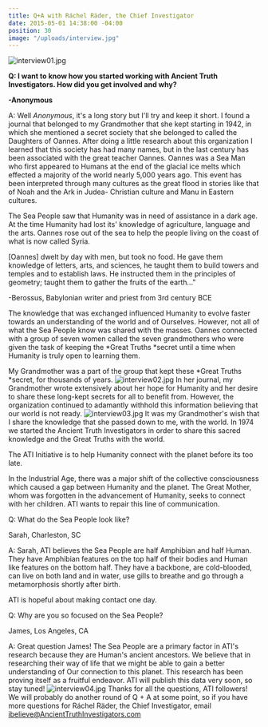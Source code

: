 ```yaml
---
title: Q+A with Ráchel Räder, the Chief Investigator
date: 2015-05-01 14:38:00 -04:00
position: 30
image: "/uploads/interview.jpg"
---
```


![interview01.jpg](/uploads/interview01.jpg)

**Q: I want to know how you started working with Ancient Truth Investigators. How did you get involved and why?**

**-Anonymous**

A: Well *Anonymous*, it's a long story but I'll try and keep it short. I found a journal that belonged to my Grandmother that she kept starting in 1942, in which she mentioned a secret society that she belonged to called the Daughters of Oannes. After doing a little research about this organization I learned that this society has had many names, but in the last century has been associated with the great teacher Oannes. Oannes was a Sea Man who first appeared to Humans at the end of the glacial ice melts which effected a majority of the world nearly 5,000 years ago. This event has been interpreted through many cultures as the great flood in stories like that of Noah and the Ark in Judea- Christian culture and Manu in Eastern cultures.

The Sea People saw that Humanity was in need of assistance in a dark age. At the time Humanity had lost its' knowledge of agriculture, language and the arts. Oannes rose out of the sea to help the people living on the coast of what is now called Syria.

\[Oannes\] dwelt by day with men, but took no food. He gave them knowledge of letters, arts, and sciences, he taught them to build towers and temples and to establish laws. He instructed them in the principles of geometry; taught them to gather the fruits of the earth..."

-Berossus, Babylonian writer and priest from 3rd century BCE

The knowledge that was exchanged influenced Humanity to evolve faster towards an understanding of the world and of Ourselves. However, not all of what the Sea People know was shared with the masses. Oannes connected with a group of seven women called the seven grandmothers who were given the task of keeping the \*Great Truths \*secret until a time when Humanity is truly open to learning them.

My Grandmother was a part of the group that kept these \*Great Truths \*secret, for thousands of years.
![interview02.jpg](/uploads/interview02.jpg)
In her journal, my Grandmother wrote extensively about her hope for Humanity and her desire to share these long-kept secrets for all to benefit from. However, the organization continued to adamantly withhold this information believing that our world is not ready.
![interview03.jpg](/uploads/interview03.jpg)
It was my Grandmother's wish that I share the knowledge that she passed down to me, with the world. In 1974 we started the Ancient Truth Investigators in order to share this sacred knowledge and the Great Truths with the world.

The ATI Initiative is to help Humanity connect with the planet before its too late. 

In the Industrial Age, there was a major shift of the collective consciousness which caused a gap between Humanity and the planet. The Great Mother, whom was forgotten in the advancement of Humanity, seeks to connect with her children. ATI wants to repair this line of communication. 

Q: What do the Sea People look like?

Sarah, Charleston, SC

A: Sarah, ATI believes the Sea People are half Amphibian and half Human. They have Amphibian features on the top half of their bodies and Human like features on the bottom half. They have a backbone, are cold-blooded, can live on both land and in water, use gills to breathe and go through a metamorphosis shortly after birth. 

ATI is hopeful about making contact one day. 

Q: Why are you so focused on the Sea People?

James, Los Angeles, CA

A: Great question James! The Sea People are a primary factor in ATI's research because they are Human's ancient ancestors. We believe that in researching their way of life that we might be able to gain a better understanding of Our connection to this planet. This research has been proving itself as a fruitful endeavor. ATI will publish this data very soon, so stay tuned! 
![interview04.jpg](/uploads/interview04.jpg)
Thanks for all the questions, ATI followers! We will probably do another round of Q + A at some point, so if you have more questions for Ráchel Räder, the Chief Investigator, email ibelieve@AncientTruthInvestigators.com 
